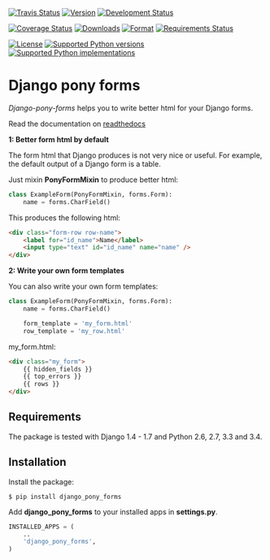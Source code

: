 [![Travis Status](https://secure.travis-ci.org/mbraak/django_pony_forms.svg)](http://travis-ci.org/mbraak/django_pony_forms) [![Version](https://pypip.in/version/django_pony_forms/badge.svg)](https://pypi.python.org/pypi/django_pony_forms/) [![Development Status](https://pypip.in/status/django_pony_forms/badge.svg)](https://pypi.python.org/pypi/django_pony_forms/)

[![Coverage Status](https://img.shields.io/coveralls/mbraak/django_pony_forms.svg)](https://coveralls.io/r/leukeleu/django_pony_forms) [![Downloads](https://pypip.in/download/django_pony_forms/badge.svg)](https://pypi.python.org/pypi/django_pony_forms/) [![Format](https://pypip.in/format/django_pony_forms/badge.svg)](https://pypi.python.org/pypi/django_pony_forms/) [![Requirements Status](https://requires.io/github/mbraak/django_pony_forms/requirements.png?branch=master)](https://requires.io/github/mbraak/django_pony_forms/requirements/?branch=master)

[![License](https://pypip.in/license/django_pony_forms/badge.svg)](https://pypi.python.org/pypi/django_pony_forms/)  [![Supported Python versions](https://pypip.in/py_versions/django_pony_forms/badge.svg)](https://pypi.python.org/pypi/django_pony_forms/) [![Supported Python implementations](https://pypip.in/implementation/django_pony_forms/badge.svg)](https://pypi.python.org/pypi/django_pony_forms/)

Django pony forms
=================

*Django-pony-forms* helps you to write better html for your Django forms.

Read the documentation on [readthedocs](http://django_pony_forms.readthedocs.org/en/latest/index.html)

**1: Better form html by default**

The form html that Django produces is not very nice or useful. For example, the default output of a Django form is a table.

Just mixin **PonyFormMixin** to produce better html:

```python
class ExampleForm(PonyFormMixin, forms.Form):
    name = forms.CharField()
```

This produces the following html:

```html
<div class="form-row row-name">
    <label for="id_name">Name</label>
    <input type="text" id="id_name" name="name" />
</div>
```

**2: Write your own form templates**

You can also write your own form templates:

```python
class ExampleForm(PonyFormMixin, forms.Form):
    name = forms.CharField()

    form_template = 'my_form.html'
    row_template = 'my_row.html'
```

my_form.html:

```html
<div class="my_form">
    {{ hidden_fields }}
    {{ top_errors }}
    {{ rows }}
</div>
```

Requirements
------------

The package is tested with Django 1.4 - 1.7 and Python 2.6, 2.7, 3.3 and 3.4.

Installation
------------

Install the package:

```
$ pip install django_pony_forms
```

Add **django_pony_forms** to your installed apps in **settings.py**.

```python
INSTALLED_APPS = (
    ..
    'django_pony_forms',
)
```
